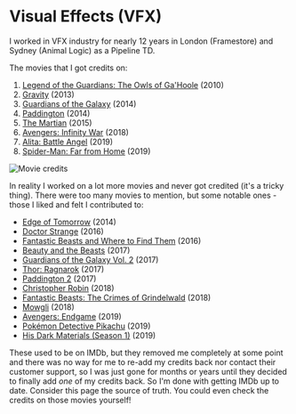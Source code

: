 # Visual Effects (VFX)

I worked in VFX industry for nearly 12 years in London (Framestore)
and Sydney (Animal Logic) as a Pipeline TD.

The movies that I got credits on:

1. [Legend of the Guardians: The Owls of Ga'Hoole](https://www.imdb.com/title/tt1219342/) (2010)
2. [Gravity](https://www.imdb.com/title/tt1454468/) (2013)
3. [Guardians of the Galaxy](https://www.imdb.com/title/tt2015381/) (2014)
4. [Paddington](https://www.imdb.com/title/tt1109624/) (2014)
5. [The Martian](https://www.imdb.com/title/tt3659388/) (2015)
6. [Avengers: Infinity War](https://www.imdb.com/title/tt4154756/) (2018)
7. [Alita: Battle Angel](https://www.imdb.com/title/tt0437086/) (2019)
8. [Spider-Man: Far from Home](https://www.imdb.com/title/tt6320628/) (2019)

![Movie credits](/img/moviecredits.png)

In reality I worked on a lot more movies and never got credited (it's a tricky
thing). There were too many movies to mention, but some notable
ones - those I liked and felt I contributed to:

- [Edge of Tomorrow](https://www.imdb.com/title/tt1631867/) (2014)
- [Doctor Strange](https://www.imdb.com/title/tt1211837/) (2016)
- [Fantastic Beasts and Where to Find Them](https://www.imdb.com/title/tt3183660) (2016)
- [Beauty and the Beasts](https://www.imdb.com/title/tt2771200/) (2017)
- [Guardians of the Galaxy Vol. 2](https://www.imdb.com/title/tt3896198/) (2017)
- [Thor: Ragnarok](https://www.imdb.com/title/tt3501632/) (2017)
- [Paddington 2](https://www.imdb.com/title/tt4468740/) (2017)
- [Christopher Robin](https://www.imdb.com/title/tt4575576/) (2018)
- [Fantastic Beasts: The Crimes of Grindelwald](https://www.imdb.com/title/tt4123430/) (2018)
- [Mowgli](https://www.imdb.com/title/tt2388771/) (2018)
- [Avengers: Endgame](https://www.imdb.com/title/tt4154796/) (2019)
- [Pokémon Detective Pikachu](https://www.imdb.com/title/tt5884052/) (2019)
- [His Dark Materials (Season 1)](https://www.imdb.com/title/tt5607976/) (2019)

These used to be on IMDb, but they removed me completely at some point and 
there was no way for me to re-add my credits back nor contact their customer 
support, so I was just gone for months or years until they decided to finally
add *one* of my credits back. So I'm done with getting IMDb up to date. Consider 
this page the source of truth. You could even check the credits on those movies 
yourself!

<!-- ![Legend of the Guardians](/img/legendofguardians.jpg)
![Gravity](/img/gravity.jpg)
![Guardians of the Galaxy](/img/guardiansofgalaxy.jpg)
![Paddington](/img/paddington.jpg)
![The Martian](/img/martian.jpg)
![Avengers: Infinity War](/img/infinitywar.jpg)
![Alita: Battle Angel](/img/alita.jpg)
![Spider-Man: Far from Home](/img/farfromhome.jpg) -->

